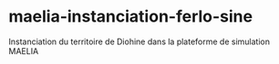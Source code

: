 # maelia-instanciation-ferlo-sine
Instanciation du territoire de Diohine dans la plateforme de simulation MAELIA
